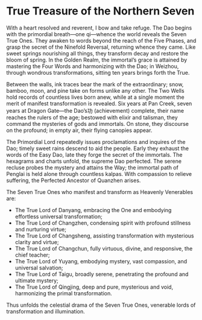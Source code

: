 # True Treasure of the Northern Seven

With a heart resolved and reverent, I bow and take refuge. The Dao begins with the primordial breath—one qi—whence the world reveals the Seven True Ones. They awaken to words beyond the reach of the Five Phases, and grasp the secret of the Ninefold Reversal, returning whence they came. Like sweet springs nourishing all things, they transform decay and restore the bloom of spring. In the Golden Realm, the immortal’s grace is attained by mastering the Four Words and harmonizing with the Dao; in Weizhou, through wondrous transformations, sitting ten years brings forth the True.

Between the walls, ink traces bear the mark of the extraordinary; snow, bamboo, moon, and pine take on forms unlike any other. The Two Wells hold records of countless lives born anew, while at a single moment the merit of manifest transformation is revealed. Six years at Pan Creek, seven years at Dragon Gate—the Dao’s功 (achievement) complete, their name reaches the rulers of the age; bestowed with elixir and talisman, they command the mysteries of gods and immortals. On stone, they discourse on the profound; in empty air, their flying canopies appear.

The Primordial Lord repeatedly issues proclamations and inquires of the Dao; timely sweet rains descend to aid the people. Early they exhaust the words of the Easy Dao, late they forge the secret of the immortals. The hexagrams and charts unfold, the supreme Dao perfected. The serene recluse probes the mystery and attains the Way; the immortal path of Penglai is held alone through countless kalpas. With compassion to relieve suffering, the Perfected Ancestor of Quanzhen arises.

The Seven True Ones who manifest and transform as Heavenly Venerables are:  
- The True Lord of Danyang, embracing the One and embodying effortless universal transformation;  
- The True Lord of Changzhen, condensing spirit with profound stillness and nurturing virtue;  
- The True Lord of Changsheng, assisting transformation with mysterious clarity and virtue;  
- The True Lord of Changchun, fully virtuous, divine, and responsive, the chief teacher;  
- The True Lord of Yuyang, embodying mystery, vast compassion, and universal salvation;  
- The True Lord of Taigu, broadly serene, penetrating the profound and ultimate mystery;  
- The True Lord of Qingjing, deep and pure, mysterious and void, harmonizing the primal transformation.

Thus unfolds the celestial drama of the Seven True Ones, venerable lords of transformation and illumination.